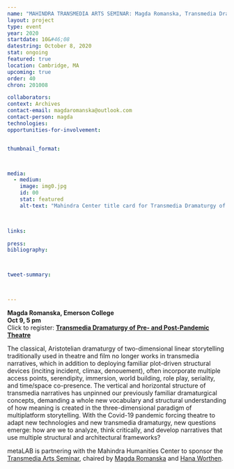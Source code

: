 ```yaml
---
name: "MAHINDRA TRANSMEDIA ARTS SEMINAR: Magda Romanska, Transmedia Dramaturgy of Pre- and Post-Pandemic Theatre"
layout: project
type: event
year: 2020
startdate: 10&#46;08
datestring: October 8, 2020
stat: ongoing
featured: true
location: Cambridge, MA
upcoming: true
order: 40
chron: 201008

collaborators:
context: Archives
contact-email: magdaromanska@outlook.com
contact-person: magda
technologies:
opportunities-for-involvement:


thumbnail_format:



media:
  - medium:
    image: img0.jpg
    id: 00
    stat: featured
    alt-text: "Mahindra Center title card for Transmedia Dramaturgy of Pre- and Post-Pandemic Theatre"
  


links:

press:
bibliography:



tweet-summary: 



---
```

**Magda Romanska, Emerson College<br> 
Oct 9, 5 pm<br>** 
Click to register: [**Transmedia Dramaturgy of Pre- and Post-Pandemic Theatre**](https://harvard.zoom.us/webinar/register/WN_1tb0qt4eTYqeQKTRgckoxw) 

The classical, Aristotelian dramaturgy of two-dimensional linear storytelling traditionally used in theatre and film no longer works in transmedia narratives, which in addition to deploying familiar plot-driven structural devices (inciting incident, climax, denouement), often incorporate multiple access points, serendipity, immersion, world building, role play, seriality, and time/space co-presence. The vertical and horizontal structure of transmedia narratives has unpinned our previously familiar dramaturgical concepts, demanding a whole new vocabulary and structural understanding of how meaning is created in the three-dimensional paradigm of multiplatform storytelling. With the Covid-19 pandemic forcing theatre to adapt new technologies and new transmedia dramaturgy, new questions emerge: how are we to analyze, think critically, and develop narratives that use multiple structural and architectural frameworks?

metaLAB is partnering with the Mahindra Humanities Center to sponsor the [Transmedia Arts Seminar](https://mahindrahumanities.fas.harvard.edu/transmedia-arts), chaired by [Magda Romanska](https://mahindrahumanities.fas.harvard.edu/people/magda-romanska) and [Hana Worthen](https://mahindrahumanities.fas.harvard.edu/people/hana-worthen).
